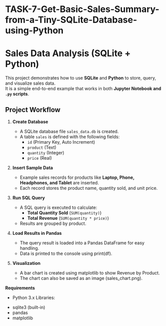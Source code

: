 # TASK-7-Get-Basic-Sales-Summary-from-a-Tiny-SQLite-Database-using-Python
# Sales Data Analysis (SQLite + Python)

This project demonstrates how to use **SQLite** and **Python** to store, query, and visualize sales data.  
It is a simple end-to-end example that works in both **Jupyter Notebook and `.py` scripts**.

## Project Workflow

1. **Create Database**
   - A SQLite database file `sales_data.db` is created.
   - A table `sales` is defined with the following fields:
     - `id` (Primary Key, Auto Increment)
     - `product` (Text)
     - `quantity` (Integer)
     - `price` (Real)

2. **Insert Sample Data**
   - Example sales records for products like **Laptop, Phone, Headphones, and Tablet** are inserted.
   - Each record stores the product name, quantity sold, and unit price.

3. **Run SQL Query**
   - A SQL query is executed to calculate:
     - **Total Quantity Sold** (`SUM(quantity)`)
     - **Total Revenue** (`SUM(quantity * price)`)
   - Results are grouped by product.

4. **Load Results in Pandas**
   - The query result is loaded into a Pandas DataFrame for easy handling.
   - Data is printed to the console using print(df).

5. **Visualization**
   - A bar chart is created using matplotlib to show Revenue by Product.
   - The chart can also be saved as an image (sales_chart.png).

**Requirements**
- Python 3.x
Libraries:
* sqlite3 (built-in)
* pandas
* matplotlib
